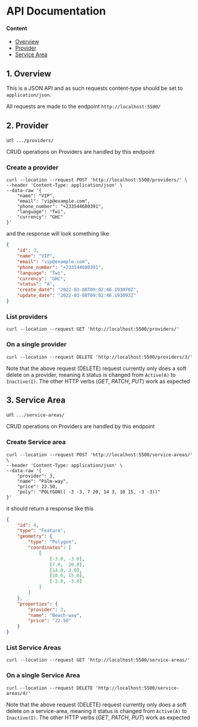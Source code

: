 # API Documentation

#### Content

- [Overview](#1-overview)
- [Provider](#2-provider)
- [Service Area](#3-service-area)

## 1. Overview

This is a JSON API and as such requests content-type should be set to `application/json`.

All requests are made to the endpoint `http://localhost:5500/`

## 2. Provider

url: `.../providers/`

CRUD operations on Providers are handled by this endpoint

### Create a provider

```shell
curl --location --request POST 'http://localhost:5500/providers/' \
--header 'Content-Type: application/json' \
--data-raw '{
    "name": "VIP",
    "email": "vip@example.com",
    "phone_number": "+233544680391",
    "language": "Twi",
    "currency": "GHC"
}'
```

and the response will look something like

```json
{
    "id": 3,
    "name": "VIP",
    "email": "vip@example.com",
    "phone_number": "+233544680391",
    "language": "Twi",
    "currency": "GHC",
    "status": "A",
    "create_date": "2022-03-08T09:02:46.193070Z",
    "update_date": "2022-03-08T09:02:46.193093Z"
}
```

### List providers

```shell
curl --location --request GET 'http://localhost:5500/providers/'
```

### On a single provider

```shell
curl --location --request DELETE 'http://localhost:5500/providers/3/'
```

Note that the above request (DELETE) request currently only does a soft delete on a provider, meaning it status is
 changed from `Active(A)` to `Inactive(I)`. The other HTTP verbs
(*GET*, *PATCH*, *PUT*) work as expected

## 3. Service Area

url: `.../service-areas/`

CRUD operations on Providers are handled by this endpoint

### Create Service area

```shell
curl --location --request POST 'http://localhost:5500/service-areas/' \
--header 'Content-Type: application/json' \
--data-raw '{
    "provider": 3,
    "name": "Palm-way",
    "price": 22.50,
    "poly": "POLYGON(( -3 -3, 7 20, 14 3, 10 15, -3 -3))"
}'
```

it should return a response like this

```json
{
    "id": 4,
    "type": "Feature",
    "geometry": {
        "type": "Polygon",
        "coordinates": [
            [
                [-3.0, -3.0],
                [7.0,  20.0],
                [14.0, 3.0],
                [10.0, 15.0],
                [-3.0, -3.0]
            ]
        ]
    },
    "properties": {
        "provider": 3,
        "name": "Beach-way",
        "price": "22.50"
    }
}
```

### List Service Areas

```shell
curl --location --request GET 'http://localhost:5500/service-areas/'
```

### On a single Service Area

```shell
curl --location --request DELETE 'http://localhost:5500/service-areas/4/'
```

Note that the above request (DELETE) request currently only does a soft delete on a service-area,
meaning it status is  changed from `Active(A)` to `Inactive(I)`. The other HTTP verbs
(*GET*, *PATCH*, *PUT*) work as expected
